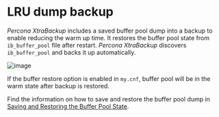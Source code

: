 
# LRU dump backup

*Percona XtraBackup* includes a saved buffer pool dump into a backup to enable
reducing the warm up time. It restores the buffer pool state from
`ib_buffer_pool` file after restart. *Percona XtraBackup* discovers
`ib_buffer_pool` and backs it up automatically.


![image](_static/lru_dump.png)

If the buffer restore option is enabled in `my.cnf`, buffer pool will be in
the warm state after backup is restored.

Find the information on how to save and restore the buffer pool dump in [Saving and Restoring the Buffer Pool State](https://dev.mysql.com/doc/refman/8.1/en/innodb-preload-buffer-pool.html).